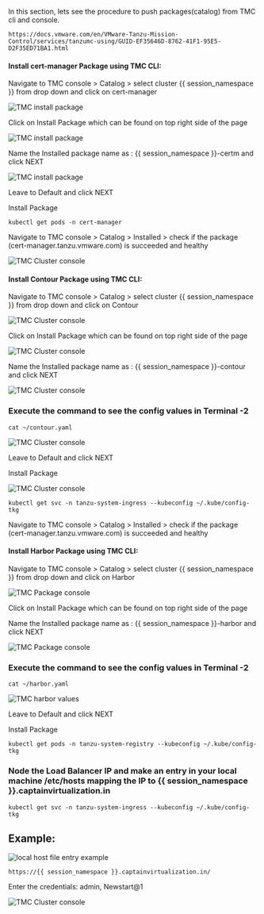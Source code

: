 In this section, lets see the procedure to push packages(catalog) from TMC cli and console. 

```dashboard:open-url
https://docs.vmware.com/en/VMware-Tanzu-Mission-Control/services/tanzumc-using/GUID-EF35646D-8762-41F1-95E5-D2F35ED71BA1.html
```
#### Install cert-manager Package using TMC CLI: 

Navigate to TMC console > Catalog > select cluster {{ session_namespace }} from drop down and click on cert-manager

![TMC install package](images/TMC-6.png)

Click on Install Package which can be found on top right side of the page

![TMC install package](images/TMC-7.png)

Name the Installed package name as : {{ session_namespace }}-certm and click NEXT

![TMC install package](images/TMC-8.png)

Leave to Default and click NEXT

Install Package

```execute
kubectl get pods -n cert-manager
```

Navigate to TMC console > Catalog > Installed > check if the package (cert-manager.tanzu.vmware.com) is succeeded and healthy

![TMC Cluster console](images/TMC-9.png)


#### Install Contour Package using TMC CLI: 

Navigate to TMC console > Catalog > select cluster {{ session_namespace }} from drop down and click on Contour

![TMC Cluster console](images/TMC-10.png)

Click on Install Package which can be found on top right side of the page

![TMC Cluster console](images/TMC-11.png)

Name the Installed package name as : {{ session_namespace }}-contour and click NEXT

![TMC Cluster console](images/TMC-12.png)

### Execute the command to see the config values in Terminal -2

```execute-2
cat ~/contour.yaml
```

![TMC Cluster console](images/TMC-13.png) 

Leave to Default and click NEXT

Install Package

![TMC Cluster console](images/TMC-14.png) 

```execute
kubectl get svc -n tanzu-system-ingress --kubeconfig ~/.kube/config-tkg
```

Navigate to TMC console > Catalog > Installed > check if the package (cert-manager.tanzu.vmware.com) is succeeded and healthy

#### Install Harbor Package using TMC CLI: 

Navigate to TMC console > Catalog > select cluster {{ session_namespace }} from drop down and click on Harbor

![TMC Package console](images/TMC-19.png)

Click on Install Package which can be found on top right side of the page

Name the Installed package name as : {{ session_namespace }}-harbor and click NEXT

![TMC Package console](images/TMC-15.png)

### Execute the command to see the config values in Terminal -2

```execute-2
cat ~/harbor.yaml
```

![TMC harbor values](images/TMC-16.png)

Leave to Default and click NEXT

Install Package

```execute-1
kubectl get pods -n tanzu-system-registry --kubeconfig ~/.kube/config-tkg
```

### Node the Load Balancer IP and make an entry in your local machine /etc/hosts mapping the IP to {{ session_namespace }}.captainvirtualization.in

```execute-1
kubectl get svc -n tanzu-system-ingress --kubeconfig ~/.kube/config-tkg
```

## Example: 
![local host file entry example](images/TMC-17.png)

```dashboard:open-url
https://{{ session_namespace }}.captainvirtualization.in/
```

Enter the credentials: admin, Newstart@1

![TMC Cluster console](images/TMC-18.png)
